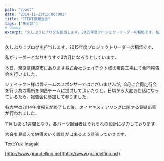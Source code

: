 ```yaml
---
path: "/post"
date: "2014-11-23T16:00:00Z"
title: "JTEKT様報告会"
tags: ["未分類"]
# dummy
excerpt: "久しぶりにブログを担当します，2015年度プロジェクトリーダーの稲垣です．私がリーダーとなりもうすぐ3カ月になろうとしています．本日，奈良県橿原市にあり..."
---
```




久しぶりにブログを担当します，2015年度プロジェクトリーダーの稲垣です．

私がリーダーとなりもうすぐ3カ月になろうとしています．

本日，奈良県橿原市にあります株式会社ジェイテクト様の奈良工場にて合同報告会を行いました．

ジェイテクト様は弊チームのスポンサーではございませんが，8月に合同走行会を行う為の場所を関西チームに提供して頂いたりと，日頃から大変お世話になっているため，報告会に参加して参りました．

各大学の2014年度報告が終了した後，タイヤやステアリングに関する質疑応答が行われました．

11月もあと1週間となり，各パーツ担当者はそれぞれの設計に尽力しております．

大会を見据えて納得のいく設計が出来るよう頑張っていきます．

Text:Yuki Inagaki

[http://www.grandelfino.net](http://www.grandelfino.net)


